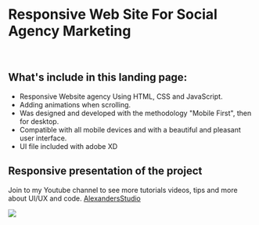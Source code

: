 <h1>Responsive Web Site For Social Agency Marketing</h1><br/>
<h2>What's include in this landing page:</h2>
<ul>
<li>Responsive Website agency  Using HTML, CSS and JavaScript.</li>
<li>Adding animations when scrolling.</li>
<li>Was designed and developed with the methodology "Mobile First", then for desktop.</li>
<li>Compatible with all mobile devices and with a beautiful and pleasant user interface.</li>
<li>UI file included with adobe XD</li>

</ul>
<h2>Responsive presentation of the project</h2>
<p>Join to my Youtube channel to see more tutorials videos, tips and more about UI/UX and code. 
<a href="https://www.youtube.com/c/DesignWeblondon"> AlexandersStudio</a></p>
<img src="images/presentation-cover.jpg">



